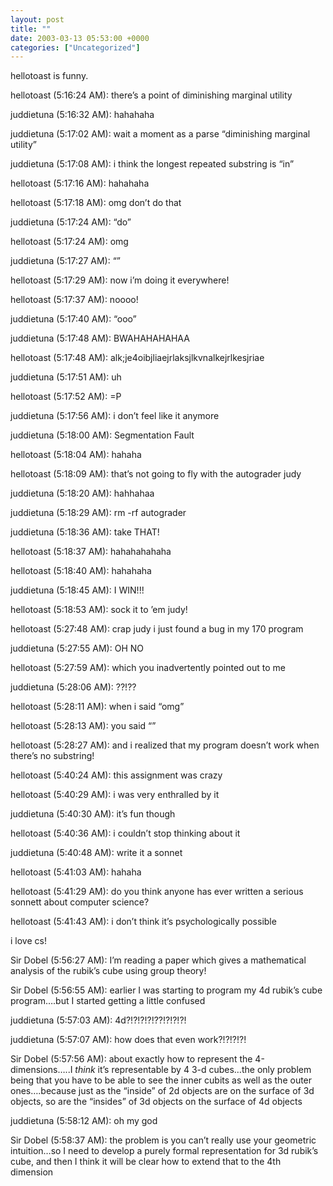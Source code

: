 ```yaml
---
layout: post
title: ""
date: 2003-03-13 05:53:00 +0000
categories: ["Uncategorized"]
---
```


hellotoast is funny. 

hellotoast (5:16:24 AM): there’s a point of diminishing marginal utility

juddietuna (5:16:32 AM): hahahaha

juddietuna (5:17:02 AM): wait a moment as a parse “diminishing marginal utility”

juddietuna (5:17:08 AM): i think the longest repeated substring is “in”

hellotoast (5:17:16 AM): hahahaha

hellotoast (5:17:18 AM): omg don’t do that

juddietuna (5:17:24 AM): “do”

hellotoast (5:17:24 AM): omg

juddietuna (5:17:27 AM): “”

hellotoast (5:17:29 AM): now i’m doing it everywhere!

hellotoast (5:17:37 AM): noooo!

juddietuna (5:17:40 AM): “ooo”

juddietuna (5:17:48 AM): BWAHAHAHAHAA

hellotoast (5:17:48 AM): alk;je4oibjliaejrlaksjlkvnalkejrlkesjriae

juddietuna (5:17:51 AM): uh

hellotoast (5:17:52 AM): =P

juddietuna (5:17:56 AM): i don’t feel like it anymore

juddietuna (5:18:00 AM): Segmentation Fault

hellotoast (5:18:04 AM): hahaha

hellotoast (5:18:09 AM): that’s not going to fly with the autograder judy

juddietuna (5:18:20 AM): hahhahaa

juddietuna (5:18:29 AM): rm -rf autograder

juddietuna (5:18:36 AM): take THAT!

hellotoast (5:18:37 AM): hahahahahaha

hellotoast (5:18:40 AM): hahahaha

juddietuna (5:18:45 AM): I WIN!!!

hellotoast (5:18:53 AM): sock it to ’em judy!

hellotoast (5:27:48 AM): crap judy i just found a bug in my 170 program

juddietuna (5:27:55 AM): OH NO

hellotoast (5:27:59 AM): which you inadvertently pointed out to me

juddietuna (5:28:06 AM): ??!??

hellotoast (5:28:11 AM): when i said “omg”

hellotoast (5:28:13 AM): you said “”

hellotoast (5:28:27 AM): and i realized that my program doesn’t work when there’s no substring!

hellotoast (5:40:24 AM): this assignment was crazy

hellotoast (5:40:29 AM): i was very enthralled by it

juddietuna (5:40:30 AM): it’s fun though

hellotoast (5:40:36 AM): i couldn’t stop thinking about it

juddietuna (5:40:48 AM): write it a sonnet

hellotoast (5:41:03 AM): hahaha

hellotoast (5:41:29 AM): do you think anyone has ever written a serious sonnett about computer science?

hellotoast (5:41:43 AM): i don’t think it’s psychologically possible 

i love cs!

Sir Dobel (5:56:27 AM): I’m reading a paper which gives a mathematical analysis of the rubik’s cube using group theory!

Sir Dobel (5:56:55 AM): earlier I was starting to program my 4d rubik’s cube program….but I started getting a little confused

juddietuna (5:57:03 AM): 4d?!?!?!?!??!?!?!?!

juddietuna (5:57:07 AM): how does that even work?!?!?!?!

Sir Dobel (5:57:56 AM): about exactly how to represent the 4-dimensions…..I *think* it’s representable by 4 3-d cubes…the only problem being that you have to be able to see the inner cubits as well as the outer ones….because just as the “inside” of 2d objects are on the surface of 3d objects, so are the “insides” of 3d objects on the surface of 4d objects

juddietuna (5:58:12 AM): oh my god

Sir Dobel (5:58:37 AM): the problem is you can’t really use your geometric intuition…so I need to develop a purely formal representation for 3d rubik’s cube, and then I think it will be clear how to extend that to the 4th dimension
